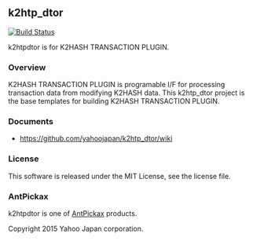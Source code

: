 k2htp_dtor
-------------
[![Build Status](https://travis-ci.org/yahoojapan/k2htp_dtor.svg?branch=master)](https://travis-ci.org/yahoojapan/k2htp_dtor)

k2htpdtor is for K2HASH TRANSACTION PLUGIN.

### Overview
K2HASH TRANSACTION PLUGIN is programable I/F for processing transaction
data from modifying K2HASH data.
This k2htp_dtor project is the base templates for building K2HASH
TRANSACTION PLUGIN.

### Documents
  - https://github.com/yahoojapan/k2htp_dtor/wiki

### License
This software is released under the MIT License, see the license file.

### AntPickax
k2htpdtor is one of [AntPickax](https://yahoojapan.github.io/AntPickax/) products.

Copyright 2015 Yahoo Japan corporation.

